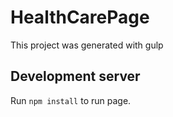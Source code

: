 # HealthCarePage

This project was generated with gulp

## Development server

Run `npm install` to run page. 

